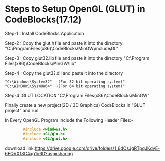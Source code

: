 # Steps to Setup OpenGL (GLUT) in CodeBlocks(17.12)


Step-1 : Install CodeBlocks Application

Step-2 : Copy the glut.h file and paste it into the directory
		 "C:\ProgramFiles(x86)\CodeBlocks\MinGW\include\GL"

Step-3 : Copy glut32.lib file and paste it into the directory
		 "C:\Program Files(x86)\CodeBlocks\MinGW\lib"

Step-4 : Copy the glut32.dll and paste it into the directory

	"C:\Windows\System32" --(For 32 bit operating system)"
	"C:\WINDOWS\SysWOW64" --(For 64 bit operating system)"
	
Step-4 :GLUT LOCATION  "C:\Program Files(x86)\CodeBlocks\MinGW"

Finally create a new project(2D / 3D Graphics) CodeBlocks in "GLUT project" and run 

In Every OpenGL Program Include the Following Header Files:-
```c
		#include <windows.h>
		#include <GL/glu.h>
		#include <GL/glut.h>
 ```
    
download link:https://drive.google.com/drive/folders/1_6dOsJgRTpqJKdyE-6FQVX18C4xg1o6D?usp=sharing
